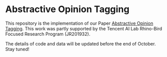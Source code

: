 # Abstractive Opinion Tagging

This repository is the implementation of our Paper [Abstractive Opinion Tagging](https://github.com/qtli/AOT).
This work was partly supported by the Tencent AI Lab Rhino-Bird Focused Research Program (JR201932).


The details of code and data will be updated before the end of October. Stay tuned!








